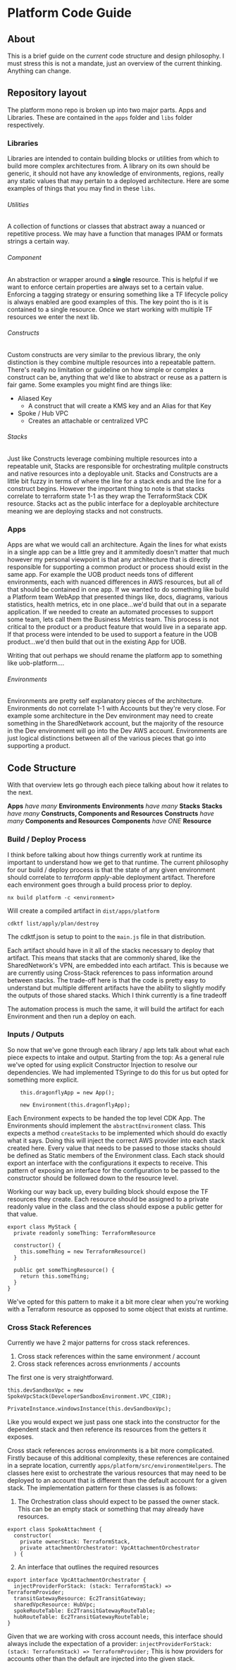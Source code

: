 # Platform Code Guide

## About

This is a brief guide on the _current_ code structure and design philosophy. I must stress this is not a mandate, just an overview of the current thinking. Anything can change.

## Repository layout

The platform mono repo is broken up into two major parts. Apps and Libraries. These are contained in the `apps` folder and `libs` folder respectively.

### Libraries

Libraries are intended to contain building blocks or utilities from which to build more complex architectures from. A library on its own should be generic, it should not have any knowledge of environments, regions, really any static values that may pertain to a deployed architecture. Here are some examples of things that you may find in these `libs`.

###### Utilities

A collection of functions or classes that abstract away a nuanced or repetitive process. We may have a function that manages IPAM or formats strings a certain way.

###### Component

An abstraction or wrapper around a **single** resource. This is helpful if we want to enforce certain properties are always set to a certain value. Enforcing a tagging strategy or ensuring something like a TF lifecycle policy is always enabled are good examples of this. The key point tho is it is contained to a single resource. Once we start working with multiple TF resources we enter the next lib.

###### Constructs

Custom constructs are very similar to the previous library, the only distinction is they combine multiple resources into a repeatable pattern. There's really no limitation or guideline on how simple or complex a construct can be, anything that we'd like to abstract or reuse as a pattern is fair game. Some examples you might find are things like:

- Aliased Key
  - A construct that will create a KMS key and an Alias for that Key
- Spoke / Hub VPC
  - Creates an attachable or centralized VPC

###### Stacks

Just like Constructs leverage combining multiple resources into a repeatable unit, Stacks are responsible for orchestrating mulitple constructs and native resources into a deployable unit. Stacks and Constructs are a little bit fuzzy in terms of where the line for a stack ends and the line for a construct begins. However the important thing to note is that stacks correlate to terraform state 1-1 as they wrap the TerraformStack CDK resource. Stacks act as the public interface for a deployable architecture meaning we are deploying stacks and not constructs.

### Apps

Apps are what we would call an architecture. Again the lines for what exists in a single app can be a little grey and it ammitedly doesn't matter that much however my personal viewpoint is that any architecture that is directly responsible for supporting a common product or process should exist in the same app. For example the UOB product needs tons of different environments, each with nuanced differences in AWS resources, but all of that should be contained in one app. If we wanted to do something like build a Platform team WebApp that presented things like, docs, diagrams, various statistics, health metrics, etc in one place...we'd build that out in a separate application. If we needed to create an automated processes to support some team, lets call them the Business Metrics team. This process is not critical to the product or a product feature that would live in a separate app. If that process were intended to be used to support a feature in the UOB product...we'd then build that out in the existing App for UOB.

Writing that out perhaps we should rename the platform app to something like uob-platform....

###### Environments

Environments are pretty self explanatory pieces of the architecture. Environments do not correlate 1-1 with Accounts but they're very close. For example some architecture in the Dev environment may need to create something in the SharedNetwork account, but the majority of the resource in the Dev environment will go into the Dev AWS account. Environments are just logical distinctions between all of the various pieces that go into supporting a product.

## Code Structure

With that overview lets go through each piece talking about how it relates to the next.

**Apps** _have many_ **Environments**
**Environments** _have many_ **Stacks**
**Stacks** _have many_ **Constructs, Components and Resources**
**Constructs** _have many_ **Components and Resources**
**Components** _have ONE_ **Resource**

### Build / Deploy Process

I think before talking about how things currently work at runtime its important to understand how we get to that runtime. The current philosophy for our build / deploy process is that the state of any given environment should correlate to _terraform apply_-able deployment artifact. Therefore each environment goes through a build process prior to deploy.

`nx build platform -c <environment>`

Will create a compiled artifact in `dist/apps/platform`

`cdktf list/apply/plan/destroy`

The cdktf.json is setup to point to the `main.js` file in that distribution.

Each artifact should have in it all of the stacks necessary to deploy that artifact. This means that stacks that are commonly shared, like the SharedNetwork's VPN, are embedded into each artifact. This is because we are currently using Cross-Stack references to pass information around between stacks. The trade-off here is that the code is pretty easy to understand but multiple different artifacts have the ability to slightly modify the outputs of those shared stacks. Which I think currently is a fine tradeoff

The automation process is much the same, it will build the artifact for each Environment and then run a deploy on each.

### Inputs / Outputs

So now that we've gone through each library / app lets talk about what each piece expects to intake and output. Starting from the top:
As a general rule we've opted for using explicit Constructor Injection to resolve our dependencies. We had implemented TSyringe to do this for us but opted for something more explicit.

```
    this.dragonflyApp = new App();

    new Environment(this.dragonflyApp);
```

Each Environment expects to be handed the top level CDK App. The Environments should implement the `abstractEnvironment` class. This expects a method `createStacks` to be implemented which should do exactly what it says. Doing this will inject the correct AWS provider into each stack created here. Every value that needs to be passed to those stacks should be defined as Static members of the Environment class. Each stack should export an interface with the configurations it expects to receive. This pattern of exposing an interface for the configuration to be passed to the constructor should be followed down to the resource level.

Working our way back up, every building block should expose the TF resources they create. Each resource should be assigned to a private readonly value in the class and the class should expose a public getter for that value.

```
export class MyStack {
  private readonly someThing: TerraformResource

  constructor() {
    this.someThing = new TerraformResource()
  }

  public get someThingResource() {
    return this.someThing;
  }
}
```

We've opted for this pattern to make it a bit more clear when you're working with a Terraform resource as opposed to some object that exists at runtime.

### Cross Stack References

Currently we have 2 major patterns for cross stack references.

1. Cross stack references within the same environment / account
2. Cross stack references across envrionments / accounts

The first one is very straightforward.

```
this.devSandboxVpc = new SpokeVpcStack(DeveloperSandboxEnvironment.VPC_CIDR);

PrivateInstance.windowsInstance(this.devSandboxVpc);
```

Like you would expect we just pass one stack into the constructor for the dependent stack and then reference its resources from the getters it exposes.

Cross stack references across environments is a bit more complicated. Firstly because of this additional complexity, these references are contained in a seprate location, currently `apps/platform/src/environmentHelpers`. The classes here exist to orchestrate the various resources that may need to be deployed to an account that is different than the default account for a given stack. The implementation pattern for these classes is as follows:

1. The Orchestration class should expect to be passed the owner stack. This can be an empty stack or something that may already have resources.

```
export class SpokeAttachment {
  constructor(
    private ownerStack: TerraformStack,
    private attachmentOrchestrator: VpcAttachmentOrchestrator
  ) {
```

2. An interface that outlines the required resources

```
export interface VpcAttachmentOrchestrator {
  injectProviderForStack: (stack: TerraformStack) => TerraformProvider;
  transitGatewayResource: Ec2TransitGateway;
  sharedVpcResource: HubVpc;
  spokeRouteTable: Ec2TransitGatewayRouteTable;
  hubRouteTable: Ec2TransitGatewayRouteTable;
}
```

Given that we are working with cross account needs, this interface should always include the expectation of a provider: `injectProviderForStack: (stack: TerraformStack) => TerraformProvider;` This is how providers for accounts other than the default are injected into the given stack.
